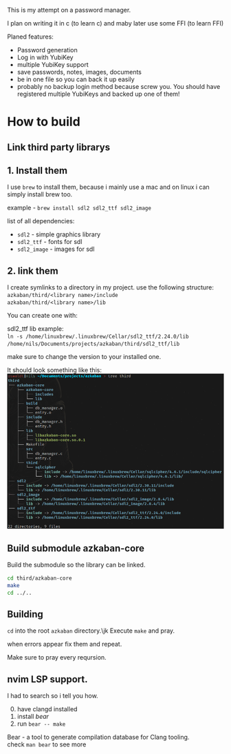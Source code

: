 This is my attempt on a password manager.

I plan on writing it in c (to learn c) and maby later use some FFI (to learn FFI)

Planed features:

- Password generation
- Log in with YubiKey
- multiple YubiKey support
- save passwords, notes, images, documents
- be in one file so you can back it up easily
- probably no backup login method because screw you.
  You should have registered multiple YubiKeys and backed up one of them!

# How to build

## Link third party librarys

## 1. Install them
I use `brew` to install them, because i mainly use a mac and on linux i can simply install brew too.

example - `brew install sdl2 sdl2_ttf sdl2_image`

list of all dependencies:
- `sdl2` - simple graphics library
- `sdl2_ttf` - fonts for sdl
- `sdl2_image` - images for sdl

## 2. link them
I create symlinks to a directory in my project. use the following structure: \
`azkaban/third/<library name>/include` \
`azkaban/third/<library name>/lib`

You can create one with:

sdl2\_ttf lib example: \
`ln -s /home/linuxbrew/.linuxbrew/Cellar/sdl2_ttf/2.24.0/lib /home/nils/Documents/projects/azkaban/third/sdl2_ttf/lib`

make sure to change the version to your installed one.

It should look something like this:
![image include example](documentation/lib-include-structure-example.png "include-example")

## Build submodule azkaban-core

Build the submodule so the library can be linked.
```bash
cd third/azkaban-core
make
cd ../..
```

## Building

`cd` into the root `azkaban` directory.\jk
Execute `make` and pray.

when errors appear fix them and repeat.

Make sure to pray every reqursion.

## nvim LSP support.

I had to search so i tell you how.

0. have clangd installed
0. install *bear*
0. run `bear -- make`

Bear - a tool to generate compilation database for Clang tooling.\
check `man bear` to see more




